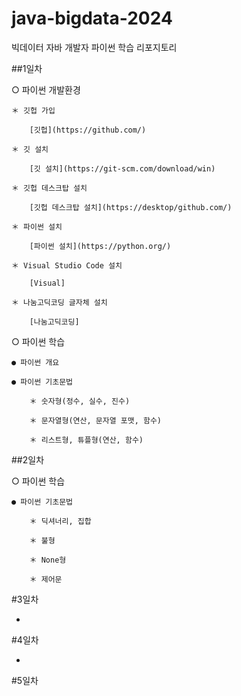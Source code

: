 # java-bigdata-2024
빅데이터 자바 개발자 파이썬 학습 리포지토리

##1일차

○ 파이썬 개발환경

    ＊ 깃헙 가입

        [깃헙](https://github.com/)

    ＊ 깃 설치

        [깃 설치](https://git-scm.com/download/win)

    ＊ 깃헙 데스크탑 설치

        [깃헙 데스크탑 설치](https://desktop/github.com/)

    ＊ 파이썬 설치

        [파이썬 설치](https://python.org/)

    ＊ Visual Studio Code 설치

        [Visual]

    ＊ 나눔고딕코딩 글자체 설치

        [나눔고딕코딩]

○ 파이썬 학습

    ● 파이썬 개요

    ● 파이썬 기초문법

        ＊ 숫자형(정수, 실수, 진수)

        ＊ 문자열형(연산, 문자열 포맷, 함수)

        ＊ 리스트형, 튜플형(연산, 함수)

##2일차

○ 파이썬 학습

    ● 파이썬 기초문법

        ＊ 딕셔너리, 집합

        ＊ 불형

        ＊ None형

        ＊ 제어문

#3일차

-

#4일차

-

#5일차
